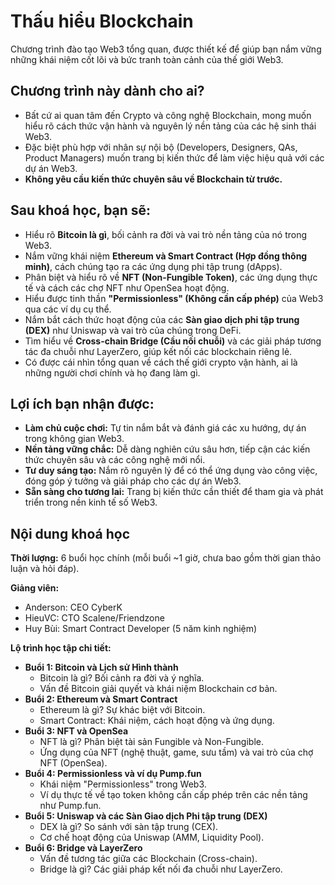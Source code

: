 # Thấu hiểu Blockchain

Chương trình đào tạo Web3 tổng quan, được thiết kế để giúp bạn nắm vững những khái niệm cốt lõi và bức tranh toàn cảnh của thế giới Web3.

## Chương trình này dành cho ai?

*   Bất cứ ai quan tâm đến Crypto và công nghệ Blockchain, mong muốn hiểu rõ cách thức vận hành và nguyên lý nền tảng của các hệ sinh thái Web3.
*   Đặc biệt phù hợp với nhân sự nội bộ (Developers, Designers, QAs, Product Managers) muốn trang bị kiến thức để làm việc hiệu quả với các dự án Web3.
*   **Không yêu cầu kiến thức chuyên sâu về Blockchain từ trước.**

## Sau khoá học, bạn sẽ:

*   Hiểu rõ **Bitcoin là gì**, bối cảnh ra đời và vai trò nền tảng của nó trong Web3.
*   Nắm vững khái niệm **Ethereum và Smart Contract (Hợp đồng thông minh)**, cách chúng tạo ra các ứng dụng phi tập trung (dApps).
*   Phân biệt và hiểu rõ về **NFT (Non-Fungible Token)**, các ứng dụng thực tế và cách các chợ NFT như OpenSea hoạt động.
*   Hiểu được tinh thần **"Permissionless" (Không cần cấp phép)** của Web3 qua các ví dụ cụ thể.
*   Nắm bắt cách thức hoạt động của các **Sàn giao dịch phi tập trung (DEX)** như Uniswap và vai trò của chúng trong DeFi.
*   Tìm hiểu về **Cross-chain Bridge (Cầu nối chuỗi)** và các giải pháp tương tác đa chuỗi như LayerZero, giúp kết nối các blockchain riêng lẻ.
*   Có được cái nhìn tổng quan về cách thế giới crypto vận hành, ai là những người chơi chính và họ đang làm gì.

## Lợi ích bạn nhận được:

*   **Làm chủ cuộc chơi:** Tự tin nắm bắt và đánh giá các xu hướng, dự án trong không gian Web3.
*   **Nền tảng vững chắc:** Dễ dàng nghiên cứu sâu hơn, tiếp cận các kiến thức chuyên sâu và các công nghệ mới nổi.
*   **Tư duy sáng tạo:** Nắm rõ nguyên lý để có thể ứng dụng vào công việc, đóng góp ý tưởng và giải pháp cho các dự án Web3.
*   **Sẵn sàng cho tương lai:** Trang bị kiến thức cần thiết để tham gia và phát triển trong nền kinh tế số Web3.

## Nội dung khoá học

**Thời lượng:** 6 buổi học chính (mỗi buổi ~1 giờ, chưa bao gồm thời gian thảo luận và hỏi đáp).

**Giảng viên:**
*   Anderson: CEO CyberK
*   HieuVC: CTO Scalene/Friendzone
*   Huy Bùi: Smart Contract Developer (5 năm kinh nghiệm)

**Lộ trình học tập chi tiết:**

*   **Buổi 1: Bitcoin và Lịch sử Hình thành**
    *   Bitcoin là gì? Bối cảnh ra đời và ý nghĩa.
    *   Vấn đề Bitcoin giải quyết và khái niệm Blockchain cơ bản.
*   **Buổi 2: Ethereum và Smart Contract**
    *   Ethereum là gì? Sự khác biệt với Bitcoin.
    *   Smart Contract: Khái niệm, cách hoạt động và ứng dụng.
*   **Buổi 3: NFT và OpenSea**
    *   NFT là gì? Phân biệt tài sản Fungible và Non-Fungible.
    *   Ứng dụng của NFT (nghệ thuật, game, sưu tầm) và vai trò của chợ NFT (OpenSea).
*   **Buổi 4: Permissionless và ví dụ Pump.fun**
    *   Khái niệm "Permissionless" trong Web3.
    *   Ví dụ thực tế về tạo token không cần cấp phép trên các nền tảng như Pump.fun.
*   **Buổi 5: Uniswap và các Sàn Giao dịch Phi tập trung (DEX)**
    *   DEX là gì? So sánh với sàn tập trung (CEX).
    *   Cơ chế hoạt động của Uniswap (AMM, Liquidity Pool).
*   **Buổi 6: Bridge và LayerZero**
    *   Vấn đề tương tác giữa các Blockchain (Cross-chain).
    *   Bridge là gì? Các giải pháp kết nối đa chuỗi như LayerZero.